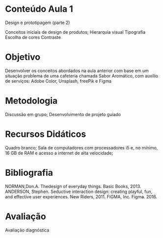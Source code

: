 # Conteúdo Aula 1

Design e prototipagem (parte 2)

Conceitos iniciais de design de produtos;
Hierarquia visual
Tipografia
Escolha de cores
Contraste

# Objetivo

Desenvolver os conceitos abordados na aula anterior com base em um situação problema de uma cafeteria chamada Sabor Aromático, com auxílio de serviços: Adobe Color, Unsplash, freePik e Figma

# Metodologia

Discussão em grupo; Desenvolvimento de projeto guiado

# Recursos Didáticos

Quadro branco; Sala de computadores com processadores i5 e, no mínimo, 16 GB de RAM e acesso a internet de alta velocidade;

# Bibliografia

NORMAN,Don.A. Thedesign of everyday things. Basic Books, 2013.
ANDERSON, Stephen. Seductive interaction design: creating playful, fun, and effective user experiences. New Riders, 2011.
FIGMA, Inc. Figma. 2016.

# Avaliação

Avaliação diagnóstica
